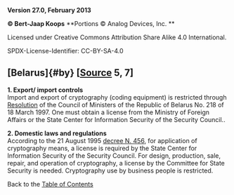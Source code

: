 **Version 27.0, February 2013**

**© Bert-Jaap Koops**
**Portions © Analog Devices, Inc. **  

Licensed under Creative Commons Attribution Share Alike 4.0 International.

SPDX-License-Identifier: CC-BY-SA-4.0

## [Belarus]{#by} \[[Source](cls-srce.htm) 5, 7\]

**1. Export/ import controls**\
Import and export of cryptography (coding equipment) is restricted
through
[Resolution](http://projects.sipri.se/expcon/natexpcon/Belarus/belcust.htm)
of the Council of Ministers of the Republic of Belarus No. 218 of 18
March 1997. One must obtain a license from the Ministry of Foreign
Affairs or the State Center for Information Security of the Security
Council..

**2. Domestic laws and regulations**\
According to the 21 August 1995 [decree N.
456](http://www.belarus.net/softinfo/catal_la/l00050.htm), for
application of cryptography means, a license is required by the State
Center for Information Security of the Security Council. For design,
production, sale, repair, and operation of cryptography, a license by
the Committee for State Security is needed. Cryptography use by business
people is restricted.

Back to the [Table of Contents](index.html#toc)
